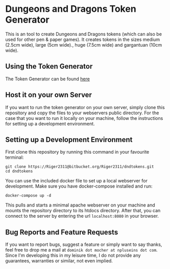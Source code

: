 # Dungeons and Dragons Token Generator

This is an tool to create Dungeons and Dragons tokens (which can also be used for other pen & paper games).
It creates tokens in the sizes medium (2.5cm wide), large (5cm wide)., huge (7.5cm wide) and gargantuan (10cm wide).

## Using the Token Generator

The Token Generator can be found [here](https://dndtokens-riger.b4a.run)

## Host it on your own Server

If you want to run the token generator on your own server, simply clone this repository and copy the files to your webservers public directory. For the case that you want to run it locally on your machine, follow the instructions for setting up a development environment.

## Setting up a Development Environment

First clone this repository by running this command in your favourite terminal:
```
git clone https://Riger2311@bitbucket.org/Riger2311/dndtokens.git
cd dndtokens
```
You can use the included docker file to set up a local webserver for development. Make sure you have docker-compose installed and run:
```
docker-compose up -d 
```
This pulls and starts a minimal apache webserver on your machine and mounts the repository directory to its htdocs directory.
After that, you can connect to the server by entering the url `localhost:8080` in your browser.

## Bug Reports and Feature Requests

If you want to report bugs, suggest a feature or simply want to say thanks, feel free to drop me a mail at `dominik dot mocher at npluseins dot com`.
Since I'm developing this in my leisure time, I do not provide any guarantees, warranties or similar, not even implied.

